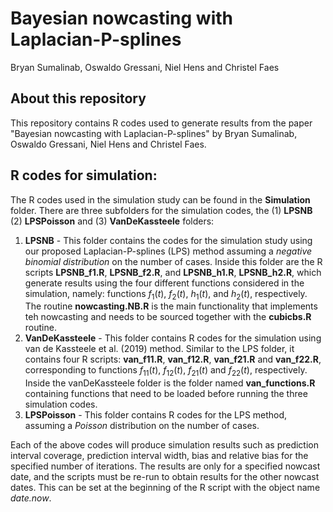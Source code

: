 # Bayesian nowcasting with Laplacian-P-splines
Bryan Sumalinab, Oswaldo Gressani, Niel Hens and Christel Faes

## About this repository
This repository contains R codes used to generate results from the paper "Bayesian nowcasting with Laplacian-P-splines" by Bryan Sumalinab, Oswaldo Gressani, Niel Hens and Christel Faes.

## R codes for simulation:
The R codes used in the simulation study can be found in the **Simulation** folder. There are three subfolders for the simulation codes, the (1) **LPSNB** (2) **LPSPoisson** and (3) **VanDeKassteele** folders:
1. **LPSNB** - This folder contains the codes for the simulation study using our proposed Laplacian-P-splines (LPS) method assuming a *negative binomial distribution* on the number of cases. Inside this folder are the R scripts **LPSNB_f1.R**, **LPSNB_f2.R**, and **LPSNB_h1.R**, **LPSNB_h2.R**, which generate results using the four different functions considered in the simulation, namely: functions $f_{1}(t)$, $f_{2}(t)$, $h_{1}(t)$, and $h_{2}(t)$, respectively. The routine **nowcasting.NB.R** is the main functionality that implements teh nowcasting and needs to be sourced together with the **cubicbs.R** routine.
2. **VanDeKassteele** - This folder contains R codes for the simulation using van de Kassteele et al. (2019) method. Similar to the LPS folder, it contains four R scripts: **van_f11.R**, **van_f12.R**, **van_f21.R** and **van_f22.R**, corresponding to functions $f_{11}(t)$, $f_{12}(t)$, $f_{21}(t)$ and $f_{22}(t)$, respectively. Inside the vanDeKassteele folder is the folder named **van_functions.R** containing functions that need to be loaded before running the three simulation codes.
3. **LPSPoisson** - This folder contains R codes for the LPS method, assuming a *Poisson* distribution on the number of cases.

Each of the above codes will produce simulation results such as prediction interval coverage, prediction interval width, bias and relative bias for the specified number of iterations. The results are only for a specified nowcast date, and the scripts must be re-run to obtain results for the other nowcast dates. This can be set at the beginning of the R script with the object name *date.now*.
